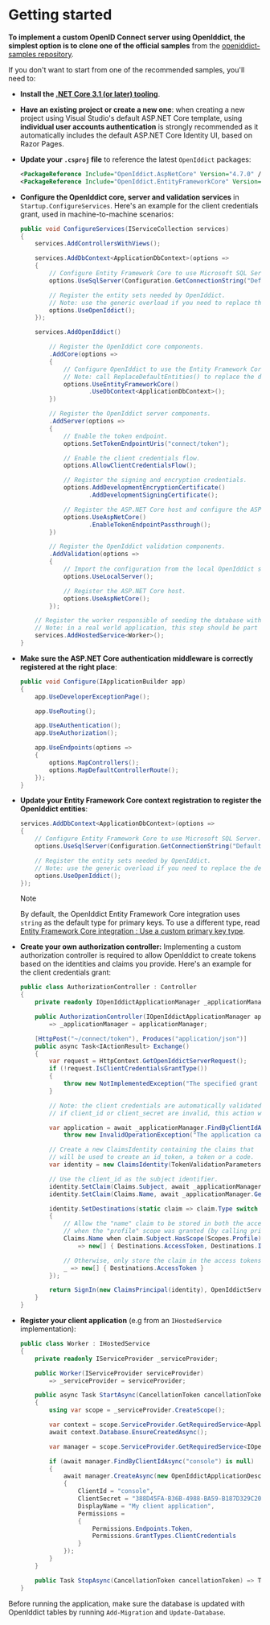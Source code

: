 # Getting started

**To implement a custom OpenID Connect server using OpenIddict, the simplest option is to clone one of the official samples** from the [openiddict-samples repository](https://github.com/openiddict/openiddict-samples).

If you don't want to start from one of the recommended samples, you'll need to:

  - **Install the [.NET Core 3.1 (or later) tooling](https://www.microsoft.com/net/download)**.

  - **Have an existing project or create a new one**: when creating a new project using Visual Studio's default ASP.NET Core template,
  using **individual user accounts authentication** is strongly recommended as it automatically includes the default ASP.NET Core Identity UI, based on Razor Pages.

  - **Update your `.csproj` file** to reference the latest `OpenIddict` packages:

    ```xml
    <PackageReference Include="OpenIddict.AspNetCore" Version="4.7.0" />
    <PackageReference Include="OpenIddict.EntityFrameworkCore" Version="4.7.0" />
    ```

  - **Configure the OpenIddict core, server and validation services** in `Startup.ConfigureServices`.
    Here's an example for the client credentials grant, used in machine-to-machine scenarios:

    ```csharp
    public void ConfigureServices(IServiceCollection services)
    {
        services.AddControllersWithViews();

        services.AddDbContext<ApplicationDbContext>(options =>
        {
            // Configure Entity Framework Core to use Microsoft SQL Server.
            options.UseSqlServer(Configuration.GetConnectionString("DefaultConnection"));

            // Register the entity sets needed by OpenIddict.
            // Note: use the generic overload if you need to replace the default OpenIddict entities.
            options.UseOpenIddict();
        });

        services.AddOpenIddict()

            // Register the OpenIddict core components.
            .AddCore(options =>
            {
                // Configure OpenIddict to use the Entity Framework Core stores and models.
                // Note: call ReplaceDefaultEntities() to replace the default entities.
                options.UseEntityFrameworkCore()
                       .UseDbContext<ApplicationDbContext>();
            })

            // Register the OpenIddict server components.
            .AddServer(options =>
            {
                // Enable the token endpoint.
                options.SetTokenEndpointUris("connect/token");

                // Enable the client credentials flow.
                options.AllowClientCredentialsFlow();

                // Register the signing and encryption credentials.
                options.AddDevelopmentEncryptionCertificate()
                       .AddDevelopmentSigningCertificate();

                // Register the ASP.NET Core host and configure the ASP.NET Core options.
                options.UseAspNetCore()
                       .EnableTokenEndpointPassthrough();
            })

            // Register the OpenIddict validation components.
            .AddValidation(options =>
            {
                // Import the configuration from the local OpenIddict server instance.
                options.UseLocalServer();

                // Register the ASP.NET Core host.
                options.UseAspNetCore();
            });

        // Register the worker responsible of seeding the database with the sample clients.
        // Note: in a real world application, this step should be part of a setup script.
        services.AddHostedService<Worker>();
    }
    ```

  - **Make sure the ASP.NET Core authentication middleware is correctly registered at the right place**:

    ```csharp
    public void Configure(IApplicationBuilder app)
    {
        app.UseDeveloperExceptionPage();

        app.UseRouting();

        app.UseAuthentication();
        app.UseAuthorization();

        app.UseEndpoints(options =>
        {
            options.MapControllers();
            options.MapDefaultControllerRoute();
        });
    }
    ```

  - **Update your Entity Framework Core context registration to register the OpenIddict entities**:

    ```csharp
    services.AddDbContext<ApplicationDbContext>(options =>
    {
        // Configure Entity Framework Core to use Microsoft SQL Server.
        options.UseSqlServer(Configuration.GetConnectionString("DefaultConnection"));

        // Register the entity sets needed by OpenIddict.
        // Note: use the generic overload if you need to replace the default OpenIddict entities.
        options.UseOpenIddict();
    });
    ```

    > [!NOTE]
    > By default, the OpenIddict Entity Framework Core integration uses `string` as the default type for primary keys.
    > To use a different type, read [Entity Framework Core integration : Use a custom primary key type](~/integrations/entity-framework-core.md#use-a-custom-primary-key-type).

  - **Create your own authorization controller:**
    Implementing a custom authorization controller is required to allow OpenIddict to create tokens based on the identities and claims you provide.
    Here's an example for the client credentials grant:

    ```csharp
    public class AuthorizationController : Controller
    {
        private readonly IOpenIddictApplicationManager _applicationManager;

        public AuthorizationController(IOpenIddictApplicationManager applicationManager)
            => _applicationManager = applicationManager;

        [HttpPost("~/connect/token"), Produces("application/json")]
        public async Task<IActionResult> Exchange()
        {
            var request = HttpContext.GetOpenIddictServerRequest();
            if (!request.IsClientCredentialsGrantType())
            {
                throw new NotImplementedException("The specified grant is not implemented.");
            }

            // Note: the client credentials are automatically validated by OpenIddict:
            // if client_id or client_secret are invalid, this action won't be invoked.

            var application = await _applicationManager.FindByClientIdAsync(request.ClientId) ??
                throw new InvalidOperationException("The application cannot be found.");

            // Create a new ClaimsIdentity containing the claims that
            // will be used to create an id_token, a token or a code.
            var identity = new ClaimsIdentity(TokenValidationParameters.DefaultAuthenticationType, Claims.Name, Claims.Role);

            // Use the client_id as the subject identifier.
            identity.SetClaim(Claims.Subject, await _applicationManager.GetClientIdAsync(application));
            identity.SetClaim(Claims.Name, await _applicationManager.GetDisplayNameAsync(application));

            identity.SetDestinations(static claim => claim.Type switch
            {
                // Allow the "name" claim to be stored in both the access and identity tokens
                // when the "profile" scope was granted (by calling principal.SetScopes(...)).
                Claims.Name when claim.Subject.HasScope(Scopes.Profile)
                    => new[] { Destinations.AccessToken, Destinations.IdentityToken },

                // Otherwise, only store the claim in the access tokens.
                _ => new[] { Destinations.AccessToken }
            });

            return SignIn(new ClaimsPrincipal(identity), OpenIddictServerAspNetCoreDefaults.AuthenticationScheme);
        }
    }
    ```

  - **Register your client application** (e.g from an `IHostedService` implementation):

    ```csharp
    public class Worker : IHostedService
    {
        private readonly IServiceProvider _serviceProvider;

        public Worker(IServiceProvider serviceProvider)
            => _serviceProvider = serviceProvider;

        public async Task StartAsync(CancellationToken cancellationToken)
        {
            using var scope = _serviceProvider.CreateScope();

            var context = scope.ServiceProvider.GetRequiredService<ApplicationDbContext>();
            await context.Database.EnsureCreatedAsync();

            var manager = scope.ServiceProvider.GetRequiredService<IOpenIddictApplicationManager>();

            if (await manager.FindByClientIdAsync("console") is null)
            {
                await manager.CreateAsync(new OpenIddictApplicationDescriptor
                {
                    ClientId = "console",
                    ClientSecret = "388D45FA-B36B-4988-BA59-B187D329C207",
                    DisplayName = "My client application",
                    Permissions =
                    {
                        Permissions.Endpoints.Token,
                        Permissions.GrantTypes.ClientCredentials
                    }
                });
            }
        }

        public Task StopAsync(CancellationToken cancellationToken) => Task.CompletedTask;
    }

    ```

  Before running the application, make sure the database is updated with OpenIddict tables by running `Add-Migration` and `Update-Database`.
